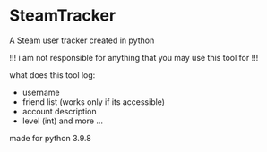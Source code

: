 # SteamTracker
A Steam user tracker created in python

!!! i am not responsible for anything that you may use this tool for !!!

what does this tool log:
* username
* friend list (works only if its accessible)
* account description
* level (int)
and more ...

made for python 3.9.8
